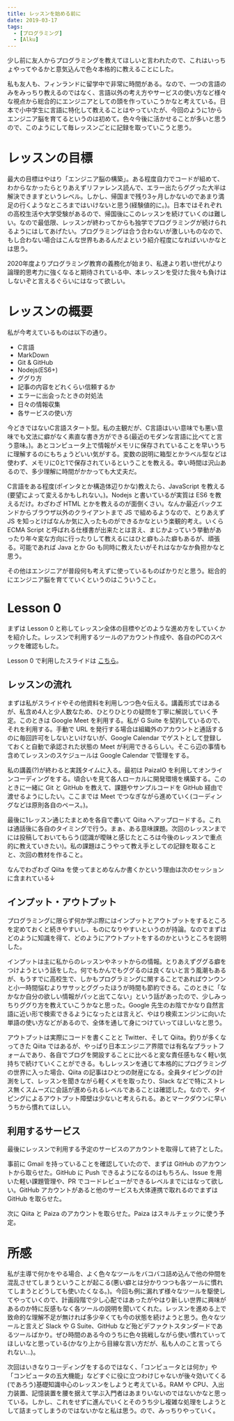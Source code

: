 ```yaml
---
title: レッスンを始める前に
date: 2019-03-17
tags:
  - [プログラミング]
  - [Alku]
---
```

少し前に友人からプログラミングを教えてほしいと言われたので、これはいっちょやってやるかと意気込んで色々本格的に教えることにした。

私も友人も、フィンランドに留学中で非常に時間がある。なので、一つの言語のみをみっちり教えるのではなく、言語以外の考え方やサービスの使い方など様々な視点から総合的にエンジニアとしての頭を作っていこうかなと考えている。日本で小中学生に言語に特化して教えることはやっていたが、今回のように1からエンジニア脳を育てるというのは初めて。色々今後に活かせることが多いと思うので、このようにして毎レッスンごとに記録を取っていこうと思う。

# レッスンの目標
最大の目標はやはり「エンジニア脳の構築」。ある程度自力でコードが組めて、わからなかったらとりあえずリファレンス読んで、エラー出たらググった大半は解決できますというレベル。しかし、帰国まで残り3ヶ月しかないのであまり満足の行くようなところまではいけないと思う(経験値的に。)。日本ではそれぞれの高校生活や大学受験があるので、帰国後にこのレッスンを続けていくのは難しい。なので最低限、レッスンが終わってからも独学でプログラミングが続けられるようにはしてあげたい。プログラミングは合う合わないが激しいものなので、もし合わない場合はこんな世界もあるんだよという紹介程度になればいいかなとは思う。

2020年度よりプログラミング教育の義務化が始まり、私達より若い世代がより論理的思考力に強くなると期待されている中、本レッスンを受けた我々も負けはしないぞと言えるぐらいにはなって欲しい。

# レッスンの概要
私が今考えているものは以下の通り。

- C言語
- MarkDown
- Git & GitHub
- Nodejs(ES6+)
- ググり方
- 記事の内容をどれくらい信頼するか
- エラーに出会ったときの対処法
- 日々の情報収集
- 各サービスの使い方

今どきではないC言語スタート型。私の主観だが、C言語はいい意味でも悪い意味でも文法に癖がなく素直な書き方ができる(最近のモダンな言語に比べてと言う意味。)。あとコンピュータ上で情報がメモリに保存されていることを早いうちに理解するのにもちょうどいい気がする。変数の説明に箱型とかラベル型などは使わず、メモリに0と1で保存されているということを教える。幸い時間は沢山あるので、多少理解に時間がかかっても大丈夫だ。

C言語をある程度(ポインタとか構造体辺りかな)教えたら、JavaScript を教える(要望によって変えるかもしれない。)。Nodejs と書いているが実質は ES6 を教えるだけ。わざわざ HTML とかを教えるのが面倒くさい。なんか最近バックエンドからブラウザ以外のクライアントまで JS で組めるようなので、とりあえず JS を知っとけばなんか気に入ったものができるかなという楽観的考え。いくら ECMA Script と呼ばれる仕様書が出来たとは言え、まじかよっていう挙動があったり年々変な方向に行ったりして教えるにはひと癖もふた癖もあるが、頑張る。可能であれば Java とか Go も同時に教えたいがそれはなかなか負担かなと思う。

その他はエンジニアが普段何も考えずに使っているものばかりだと思う。総合的にエンジニア脳を育てていくというのはこういうこと。

# Lesson 0
まずは Lesson 0 と称してレッスン全体の目標やどのような進め方をしていくかを紹介した。レッスンで利用するツールのアカウント作成や、各自のPCのスペックを確認もした。

Lesson 0 で利用したスライドは [こちら](https://speakerdeck.com/oldbigbuddha/lesson-0-retusunwoshi-meruqian-ni)。

## レッスンの流れ
まずは私がスライドやその他資料を利用しつつ色々伝える。講義形式ではあるが、私含め4人と少人数なため、ひとりひとりの疑問を丁寧に解説していく予定。このときは Google Meet を利用する。私が G Suite を契約しているので、それを利用する。手動で URL を発行する場合は組織外のアカウントと通話するのに毎回許可をしないといけないが、Google Calendar でゲストとして登録しておくと自動で承認された状態の Meet が利用できるらしい。そこら辺の事情も含めてレッスンのスケジュールは Google Calendar で管理をする。

私の講義(?)が終わると実践タイムに入る。最初は PaizaIO を利用してオンラインコーディングをする。頃合いを見て各人ローカルに開発環境を構築する。このときに一緒に Git と GitHub を教えて、課題やサンプルコードを GitHub 経由で渡せるようにしたい。ここまでは Meet でつなぎながら進めていく(コーディングなどは原則各自のペース。)。

最後に1レッスン通じたまとめを各自で書いて Qiita へアップロードする。これは通話後に各自のタイミングで行う。まぁ、ある意味課題。次回のレッスンまでには投稿しておいてもらう(認識が曖昧と感じたところは今後のレッスンで重点的に教えていきたい)。私の課題はこうやって教え手としての記録を取ることと、次回の教材を作ること。

なんでわざわざ Qiita を使ってまとめなんか書くかという理由は次のセッションに含まれている↓

## インプット・アウトプット
プログラミングに限らず何か学ぶ際にはインプットとアウトプットをするところを定めておくと続きやすいし、ものになりやすいというのが持論。なのでまずはどのように知識を得て、どのようにアウトプットをするのかというところを説明した。

インプットは主に私からのレッスンやネットからの情報。とりあえずググる癖をつけようという話をした。何でもかんでもググるのは良くないと言う風潮もあるが、もうすでに高校生で、しかもプログラミングに関することであればウンウンと小一時間悩むよりササッとググったほうが時間も節約できる。このときに「なかなか自分の欲しい情報がパッと出てこない」という話があったので、少しみっちりググり方を教えていこうかなと思った。Google 先生のお陰でかなり自然言語に近い形で検索できるようになったとは言えど、やはり検索エンジンに向いた単語の使い方などがあるので、全体を通して身につけていってほしいなと思う。

アウトプットは実際にコードを書くことと Twitter、そして Qiita。釣りが多くなってきた Qiita ではあるが、やっぱり日本エンジニア界隈では有名なプラットフォームであり、各自でブログを開設することに比べると変な責任感もなく軽い気持ちで続けていくことができる。もしレッスンを通じて本格的にプログラミングの世界に入った場合、Qiita の記事はひとつの財産になる。全員タイピングの計測をして、レッスンを聞きながら軽くメモを取ったり、Slack などで特にストレス無くスムーズに会話が進められるレベルであることは確認した。なので、タイピングによるアウトプット障壁は少ないと考えられる。あとマークダウンに早いうちから慣れてほしい。

## 利用するサービス
最後にレッスンで利用する予定のサービスのアカウントを取得して終了とした。

事前に Gmail を持っていることを確認していたので、まずは GitHub のアカウントから取らせた。GitHub に Push できるようになるのはもちろん、Issue を用いた軽い課題管理や、PR でコードレビューができるレベルまでにはなって欲しい。GitHub アカウントがあると他のサービスも大体連携で取れるのでまずは GitHub を取らせた。

次に Qiita と Paiza のアカウントを取らせた。Paiza はスキルチェックに使う予定。

# 所感
私が主導で何かをやる場合、よく色々なツールをバコバコ詰め込んで他の仲間を混乱させてしまうということが起こる(悪い癖とは分かりつつも各ツールに慣れてしまうとどうしても使いたくなる。)。今回も例に漏れず様々なツールを駆使してやっていくので、計画段階で少し心配ではあったがやはり新しい世界に興味があるのか特に反感もなく各ツールの説明を聞いてくれた。レッスンを進める上で致命的な理解不足が無ければ多少辛くても今の状態を続けようと思う。色々なツールと言えど Slack や G Suite、GitHub など殆どデファクトスタンダードであるツールばかり。ぜひ時間のある今のうちに色々挑戦しながら使い慣れていってほしいなと思っている(かなり上から目線な言い方だが、私も人のこと言ってられない…)。

次回はいきなりコーディングをするのではなく、「コンピュータとは何か」や「コンピュータの五大機能」などすぐに役に立つわけじゃないが後々効いてくる(であろう)基礎知識中心のレッスンをしようと考えている。RAM や CPU、入出力装置、記憶装置を腰を据えて学ぶ入門者はあまりいないのではないかなと思っている。しかし、これをせずに進んでいくとそのうち少し複雑な処理をしようとして詰まってしまうのではないかなと私は思う。ので、みっちりやっていく。